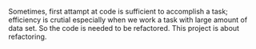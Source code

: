 Sometimes, first attampt at code is sufficient to accomplish a task; efficiency is crutial especially when we work a task with large amount of data set. 
So the code is needed to be refactored. This project is about refactoring.
